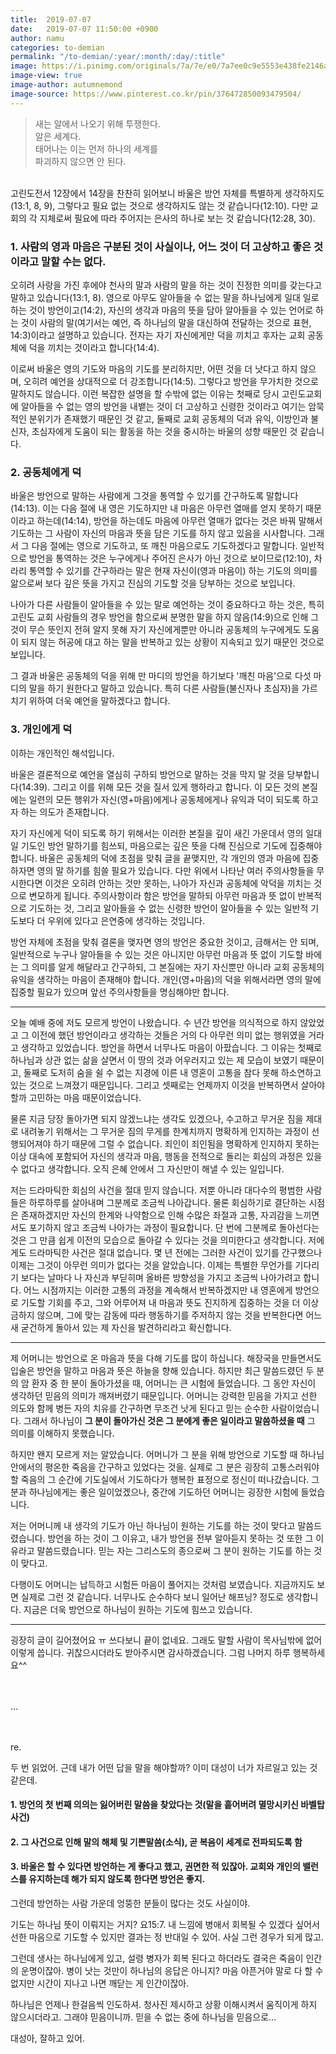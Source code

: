 ```yaml
---
title:  2019-07-07
date:   2019-07-07 11:50:00 +0900
author: namu
categories: to-demian
permalink: "/to-demian/:year/:month/:day/:title"
image: https://i.pinimg.com/originals/7a/7e/e0/7a7ee0c9e5553e438fe2146aa1d0546a.jpg
image-view: true
image-author: autumnemond
image-source: https://www.pinterest.co.kr/pin/376472850093479504/
---
```


> 새는 알에서 나오기 위해 투쟁한다.<br/>
> 알은 세계다.<br/>
> 태어나는 이는 먼저 하나의 세계를<br/>파괴하지 않으면 안 된다.

<br/>고린도전서 12장에서 14장을 찬찬히 읽어보니 바울은 방언 자체를 특별하게 생각하지도(13:1, 8, 9),
그렇다고 필요 없는 것으로 생각하지도 않는 것 같습니다(12:10).
다만 교회의 각 지체로써 필요에 따라 주어지는 은사의 하나로 보는 것 같습니다(12:28, 30).

### 1. 사람의 영과 마음은 구분된 것이 사실이나, 어느 것이 더 고상하고 좋은 것이라고 말할 수는 없다.

오히려 사랑을 가진 후에야 천사의 말과 사람의 말을 하는 것이 진정한 의미를 갖는다고 말하고 있습니다(13:1, 8).
영으로 아무도 알아들을 수 없는 말을 하나님에게 일대 일로 하는 것이 방언이고(14:2),
자신의 생각과 마음의 뜻을 담아 알아들을 수 있는 언어로 하는 것이 사람의 말(여기서는 예언,
즉 하나님의 말을 대신하여 전달하는 것으로 표현, 14:3)이라고 설명하고 있습니다.
전자는 자기 자신에게만 덕을 끼치고 후자는 교회 공동체에 덕을 끼치는 것이라고 합니다(14:4).

이로써 바울은 영의 기도와 마음의 기도를 분리하지만,
어떤 것을 더 낫다고 하지 않으며, 오히려 예언을 상대적으로 더 강조합니다(14:5).
그렇다고 방언을 무가치한 것으로 말하지도 않습니다.
이런 복잡한 설명을 할 수밖에 없는 이유는
첫째로 당시 고린도교회에 알아들을 수 없는 영의 방언을 내뱉는 것이
더 고상하고 신령한 것이라고 여기는 암묵적인 분위기가 존재했기 때문인 것 같고,
둘째로 교회 공동체의 덕과 유익, 이방인과 불신자, 초심자에게 도움이 되는 활동을 하는 것을 중시하는 바울의 성향 때문인 것 같습니다.

### 2. 공동체에게 덕

바울은 방언으로 말하는 사람에게 그것을 통역할 수 있기를 간구하도록 말합니다(14:13).
이는 다음 절에 내 영은 기도하지만 내 마음은 아무런 열매를 얻지 못하기 때문이라고 하는데(14:14),
방언을 하는데도 마음에 아무런 열매가 없다는 것은 바꿔 말해서 기도하는 그 사람이 자신의 마음과 뜻을 담은 기도를 하지 않고 있음을 시사합니다.
그래서 그 다음 절에는 영으로 기도하고, 또 깨친 마음으로도 기도하겠다고 말합니다.
일반적으로 방언을 통역하는 것은 누구에게나 주어진 은사가 아닌 것으로 보이므로(12:10),
차라리 통역할 수 있기를 간구하라는 말은 현재 자신이(영과 마음이) 하는 기도의 의미를 앎으로써
보다 깊은 뜻을 가지고 진심의 기도할 것을 당부하는 것으로 보입니다.

나아가 다른 사람들이 알아들을 수 있는 말로 예언하는 것이 중요하다고 하는 것은,
특히 고린도 교회 사람들의 경우 방언을 함으로써 분명한 말을 하지 않음(14:9)으로 인해
그것이 무슨 뜻인지 전혀 알지 못해 자기 자신에게뿐만 아니라
공동체의 누구에게도 도움이 되지 않는 허공에 대고 하는 말을 반복하고 있는 상황이 지속되고 있기 때문인 것으로 보입니다.

그 결과 바울은 공동체의 덕을 위해 만 마디의 방언을 하기보다 '깨친 마음'으로 다섯 마디의 말을 하기 원한다고 말하고 있습니다.
특히 다른 사람들(불신자나 초심자)을 가르치기 위하여 더욱 예언을 말하겠다고 합니다.

### 3. 개인에게 덕

이하는 개인적인 해석입니다.

바울은 결론적으로 예언을 열심히 구하되 방언으로 말하는 것을 막지 말 것을 당부합니다(14:39).
그리고 이를 위해 모든 것을 질서 있게 행하라고 합니다.
이 모든 것의 본질에는 일련의 모든 행위가 자신(영+마음)에게나 공동체에게나 유익과 덕이 되도록 하고자 하는 의도가 존재합니다.

자기 자신에게 덕이 되도록 하기 위해서는 이러한 본질을 깊이 새긴 가운데서 영의 일대 일 기도인 방언 말하기를 힘쓰되,
마음으로는 깊은 뜻을 다해 진심으로 기도에 집중해야 합니다.
바울은 공동체의 덕에 초점을 맞춰 글을 끝맺지만, 각 개인의 영과 마음에 집중하자면 영의 말 하기를 힘쓸 필요가 있습니다.
다만 위에서 나타난 여러 주의사항들을 무시한다면 이것은 오히려 안하는 것만 못하는,
나아가 자신과 공동체에 악덕을 끼치는 것으로 변모하게 됩니다.
주의사항이라 함은 방언을 말하되 아무런 마음과 뜻 없이 반복적으로 기도하는 것,
그리고 알아들을 수 없는 신령한 방언이 알아들을 수 있는 일반적 기도보다 더 우위에 있다고 은연중에 생각하는 것입니다.

방언 자체에 초점을 맞춰 결론을 맺자면 영의 방언은 중요한 것이고, 금해서는 안 되며,
일반적으로 누구나 알아들을 수 있는 것은 아니지만 아무런 마음과 뜻 없이 기도할 바에는 그 의미를 알게 해달라고 간구하되,
그 본질에는 자기 자신뿐만 아니라 교회 공동체의 유익을 생각하는 마음이 존재해야 합니다.
개인(영+마음)의 덕을 위해서라면 영의 말에 집중할 필요가 있으며 앞선 주의사항들을 명심해야만 합니다.

---

오늘 예배 중에 저도 모르게 방언이 나왔습니다.
수 년간 방언을 의식적으로 하지 않았었고 그 이전에 했던 방언이라고 생각하는 것들은 거의 다 아무런 의미 없는 행위였을 거라고 생각하고 있었습니다.
방언을 하면서 너무나도 마음이 아팠습니다.
그 이유는 첫째로 하나님과 상관 없는 삶을 살면서 이 땅의 것과 어우러지고 있는 제 모습이 보였기 때문이고,
둘째로 도저히 숨을 쉴 수 없는 지경에 이른 내 영혼이 고통을 참다 못해 하소연하고 있는 것으로 느껴졌기 때문입니다.
그리고 셋째로는 언제까지 이것을 반복하면서 살아야 할까 고민하는 마음 때문이었습니다.

물론 지금 당장 돌아가면 되지 않겠느냐는 생각도 있겠으나, 수고하고 무거운 짐을 제대로 내려놓기 위해서는
그 무거운 짐의 무게를 한계치까지 명확하게 인지하는 과정이 선행되어져야 하기 때문에 그럴 수 없습니다.
죄인이 죄인됨을 명확하게 인지하지 못하는 이상
대속에 포함되어 자신의 생각과 마음, 행동을 전적으로 돌리는 회심의 과정은 있을 수 없다고 생각합니다.
오직 은혜 안에서 그 자신만이 해낼 수 있는 일입니다.

저는 드라마틱한 회심의 사건을 절대 믿지 않습니다.
저뿐 아니라 대다수의 평범한 사람들은 하루하루를 살아내며 그분께로 조금씩 나아갑니다.
물론 회심하기로 결단하는 시점은 존재하겠지만
자신의 한계와 나약함으로 인해 수많은 좌절과 고통, 자괴감을 느끼면서도 포기하지 않고 조금씩 나아가는 과정이 필요합니다.
단 번에 그분께로 돌아선다는 것은 그 만큼 쉽게 이전의 모습으로 돌아갈 수 있다는 것을 의미한다고 생각합니다.
저에게도 드라마틱한 사건은 절대 없습니다. 몇 년 전에는 그러한 사건이 있기를 간구했으나 이제는 그것이 아무런 의미가 없다는 것을 알았습니다.
이제는 특별한 무언가를 기다리기 보다는 날마다 나 자신과 부딛히며 올바른 방향성을 가지고 조금씩 나아가려고 합니다.
어느 시점까지는 이러한 고통의 과정을 계속해서 반복하겠지만 내 영혼에게 방언으로 기도할 기회를 주고,
그와 어루어져 내 마음과 뜻도 진지하게 집중하는 것을 더 이상 금하지 않으며,
그에 맞는 감동에 따라 행동하기를 주저하지 않는 것을 반복한다면 어느 새 굳건하게 돌아서 있는 제 자신을 발견하리라고 확신합니다.

---

제 어머니는 방언으로 온 마음과 뜻을 다해 기도를 많이 하십니다.
해장국을 만들면서도 입술은 방언을 말하고 마음과 뜻은 하늘을 향해 있습니다.
하지만 최근 말씀드렸던 두 분의 암 환자 중 한 분이 돌아가셨을 때, 어머니는 큰 시험에 들었습니다.
그 동안 자신이 생각하던 믿음의 의미가 깨져버렸기 때문입니다.
어머니는 강력한 믿음을 가지고 선한 의도와 함께 병든 자의 치유를 간구하면 무조건 낫게 된다고 믿는 순수한 사람이었습니다.
그래서 하나님이 **그 분이 돌아가신 것은 그 분에게 좋은 일이라고 말씀하셨을 때** 그 의미를 이해하지 못했습니다.

하지만 왠지 모르게 저는 알았습니다. 어머니가 그 분을 위해 방언으로 기도할 때 하나님 안에서의 평온한 죽음을 간구하고 있었다는 것을.
실제로 그 분은 굉장히 고통스러워야 할 죽음의 그 순간에 기도실에서 기도하다가 행복한 표정으로 정신이 떠나갔습니다.
그 분과 하나님에게는 좋은 일이었겠으나, 중간에 기도하던 어머니는 굉장한 시험에 들었습니다.

저는 어머니께 내 생각의 기도가 아닌 하나님이 원하는 기도를 하는 것이 맞다고 말씀드렸습니다.
방언을 하는 것이 그 이유고, 내가 방언을 전부 알아듣지 못하는 것 또한 그 이유라고 말씀드렸습니다.
믿는 자는 그리스도의 종으로써 그 분이 원하는 기도를 하는 것이 맞다고.

다행이도 어머니는 납득하고 시험든 마음이 풀어지는 것처럼 보였습니다. 지금까지도 보면 실제로 그런 것 같습니다.
너무나도 순수하다 보니 일어난 해프닝? 정도로 생각합니다. 지금은 더욱 방언으로 하나님이 원하는 기도에 힘쓰고 있습니다.

---

굉장히 글이 길어졌어요 ㅠ 쓰다보니 끝이 없네요. 그래도 말할 사람이 목사님밖에 없어 이렇게 씁니다.
귀찮으시더라도 받아주시면 감사하겠습니다. 그럼 나머지 하루 행복하세요^^
<br/><br/><br/>

...

<br/><br/>
re.

두 번 읽었어. 근데 내가 어떤 답을 말을 해야할까? 이미 대성이 너가 자르일고 있는 것 같은데. 

#### 1. 방언의 첫 번째 의의는 잃어버린 말씀을 찾았다는 것(말을 흩어버려 멸망시키신 바벨탑사건) 

#### 2. 그 사건으로 인해 말의 해체 및 기쁜말씀(소식), 곧 복음이 세계로 전파되도록 함

#### 3. 바울은 할 수 있다면 방언하는 게 좋다고 했고, 권면한 적 있잖아. 교회와 개인의 밸런스를 유지하는데 해가 되지 않도록 한다면 방언은 좋지.
 
그런데 방언하는 사람 가운데 엉뚱한 분들이 많다는 것도 사실이야.

기도는 하나님 뜻이 이뤄지는 거지? 
요15:7. 내 느낌에 병애서 회복될 수 있겠다 싶어서 선한 마음으로 기도할 수 있지만 결과는 정 반대일 수 있어. 사실 그런 경우가 되게 많고.

그런데 생사는 하나님에게 있고, 설령 병자가 회복 된다고 하더라도 결국은 죽음이 인간의 운명이잖아. 
병이 낫는 것만이 하나님의 응답은 아니지? 마음 아픈거야 말로 다 할 수 없지만 시간이 지나고 나면 깨닫는 게 인간이잖아.

하나님은 언제나 한걸음씩 인도하셔.
청사진 제시하고 상황 이해시켜서 움직이게 하지 않으시더라고. 그래야 믿음이니까. 믿을 수 없는 중에 하나님을 믿음으로... 

대성아, 잘하고 있어.

